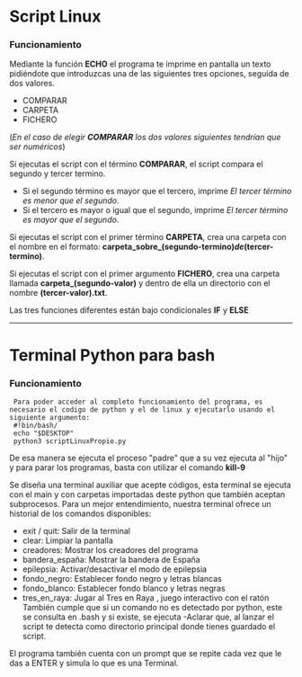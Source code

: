 # Script Linux

### Funcionamiento

Mediante la función **ECHO** el programa te imprime en pantalla un texto pidiéndote que introduzcas una de las siguientes tres opciones, seguida de dos valores.
- COMPARAR
- CARPETA
- FICHERO
  
(*En el caso de elegir **COMPARAR** los dos valores siguientes tendrían que ser numéricos*)

Si ejecutas el script con el término **COMPARAR**, el script compara el segundo y tercer termino.
- Si el segundo término es mayor que el tercero, imprime *El tercer término es menor que el segundo*.
- Si el tercero es mayor o igual que el segundo, imprime *El tercer término es mayor que el segundo*.

Si ejecutas el script con el primer término **CARPETA**, crea una carpeta con el nombre en el formato: **carpeta_sobre_(segundo-termino)_de_(tercer-termino)**.

Si ejecutas el script con el primer argumento **FICHERO**, crea una carpeta llamada **carpeta_(segundo-valor)** y dentro de ella un directorio con el nombre **(tercer-valor).txt**.

Las tres funciones diferentes están bajo condicionales **IF** y **ELSE**

-----------------------------------------------------------------------------------------------------------------------------------------------------------------

# Terminal Python para bash

### Funcionamiento

     Para poder acceder al completo funcionamiento del programa, es necesario el codigo de python y el de linux y ejecutarlo usando el siguiente argumento:
     #!bin/bash/
     echo "$DESKTOP"
     python3 scriptLinuxPropio.py
De esa manera se ejecuta el proceso "padre" que a su vez ejecuta al "hijo" y para parar los programas, basta con utilizar el comando **kill-9**


Se diseña una terminal auxiliar que acepte códigos, esta terminal se ejecuta con el main y con carpetas importadas deste python que también aceptan subprocesos.
Para un mejor entendimiento, nuestra terminal ofrece un historial de los comandos disponibles:
- exit / quit: Salir de la terminal
- clear: Limpiar la pantalla
- creadores: Mostrar los creadores del programa
- bandera_españa: Mostrar la bandera de España
- epilepsia: Activar/desactivar el modo de epilepsia
- fondo_negro: Establecer fondo negro y letras blancas
- fondo_blanco: Establecer fondo blanco y letras negras
- tres_en_raya: Jugar al Tres en Raya , juego interactivo con el ratón
  También cumple que si un comando no es detectado por python, este se consulta en .bash y si existe, se ejecuta
-Aclarar que, al lanzar el script te detecta como directorio principal donde tienes guardado el script.

El programa también cuenta con un prompt que se repite cada vez que le das a ENTER y simula lo que es una Terminal.

